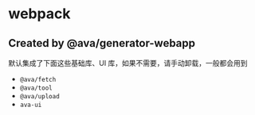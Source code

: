 # webpack

## Created by @ava/generator-webapp

默认集成了下面这些基础库、UI 库，如果不需要，请手动卸载，一般都会用到

- `@ava/fetch`
- `@ava/tool`
- `@ava/upload`
- `ava-ui`

